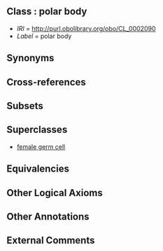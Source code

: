 
## Class : polar body

 * *IRI* = http://purl.obolibrary.org/obo/CL_0002090
 * *Label* = polar body

## Synonyms


## Cross-references


## Subsets


## Superclasses

 * [female germ cell](../../CL/21/CL_0000021.md)

## Equivalencies


## Other Logical Axioms


## Other Annotations


## External Comments

